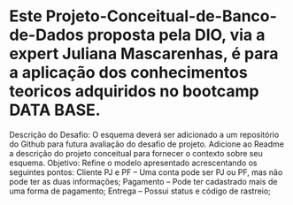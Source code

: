 # Este Projeto-Conceitual-de-Banco-de-Dados proposta pela DIO, via a expert Juliana Mascarenhas, é para a aplicação dos conhecimentos teoricos adquiridos no bootcamp DATA BASE.
Descrição do Desafio: O esquema deverá ser adicionado a um repositório do Github para futura avaliação do desafio de projeto. Adicione ao Readme a descrição do projeto conceitual para fornecer o contexto sobre seu esquema.  Objetivo: Refine o modelo apresentado acrescentando os seguintes pontos:  Cliente PJ e PF – Uma conta pode ser PJ ou PF, mas não pode ter as duas informações; Pagamento – Pode ter cadastrado mais de uma forma de pagamento; Entrega – Possui status e código de rastreio;
